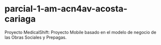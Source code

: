 # parcial-1-am-acn4av-acosta-cariaga
Proyecto MedicalShift: Proyecto Mobile basado en el modelo de negocio de las Obras Sociales y Prepagas.
